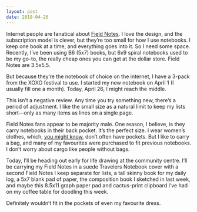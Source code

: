 ```yaml
---
layout: post
date: 2019-04-26
---
```


Internet people are fanatical about [Field Notes](https://fieldnotesbrand.com/). I love the design, and the subscription model is clever, but they’re too small for how I use notebooks. I keep one book at a time, and everything goes into it. So I need some space. Recently, I’ve been using B6 (5x7) books, but 6x9 spiral notebooks used to be my go-to, the really cheap ones you can get at the dollar store. Field Notes are 3.5x5.5. 

But because they’re the notebook of choice on the internet, I have a 3-pack from the XOXO festival to use. I started my new notebook on April 1 (I usually fill one a month). Today, April 26, I might reach the middle. 

This isn’t a negative review. Any time you try something new, there’s a period of adjustment. I like the small size as a natural limit to keep my lists short—only as many items as lines on a single page. 

Field Notes fans appear to be majority male. One reason, I believe, is they carry notebooks in their back pocket. It’s the perfect size. I wear women’s clothes, which, [you might know](https://jessdriscoll.itch.io/thanks-it-has-pockets), don’t often have pockets. But I like to carry a bag, and many of my favourites were purchased to fit previous notebooks. I don’t worry about cargo like people without bags. 

Today, I’ll be heading out early for life drawing at the community centre. I’ll be carrying my Field Notes in a suede Travelers Notebook cover with a second Field Notes I keep separate for lists, a tall skinny book for my daily log, a 5x7 blank pad of paper, the composition book I sketched in last week, and maybe this 8.5x11 graph paper pad and cactus-print clipboard I’ve had on my coffee table for doodling this week. 

Definitely wouldn’t fit in the pockets of even my favourite dress. 
